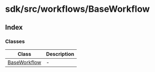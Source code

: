 # sdk/src/workflows/BaseWorkflow

## Index

### Classes

| Class | Description |
| ------ | ------ |
| [BaseWorkflow](classes/base-workflow.md) | - |
